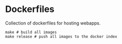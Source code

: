 # Dockerfiles

Collection of dockerfiles for hosting webapps.

```
make # build all images
make release # push all images to the docker index
```
